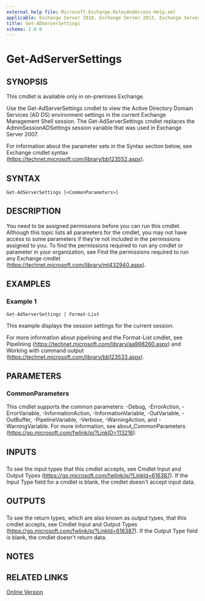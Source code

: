 ```yaml
---
external help file: Microsoft.Exchange.RolesAndAccess-Help.xml
applicable: Exchange Server 2010, Exchange Server 2013, Exchange Server 2016
title: Get-ADServerSettings
schema: 2.0.0
---
```


# Get-AdServerSettings

## SYNOPSIS
This cmdlet is available only in on-premises Exchange.

Use the Get-AdServerSettings cmdlet to view the Active Directory Domain Services (AD DS) environment settings in the current Exchange Management Shell session. The Get-AdServerSettings cmdlet replaces the AdminSessionADSettings session variable that was used in Exchange Server 2007.

For information about the parameter sets in the Syntax section below, see Exchange cmdlet syntax (https://technet.microsoft.com/library/bb123552.aspx).

## SYNTAX

```
Get-AdServerSettings [<CommonParameters>]
```

## DESCRIPTION
You need to be assigned permissions before you can run this cmdlet. Although this topic lists all parameters for the cmdlet, you may not have access to some parameters if they're not included in the permissions assigned to you. To find the permissions required to run any cmdlet or parameter in your organization, see Find the permissions required to run any Exchange cmdlet (https://technet.microsoft.com/library/mt432940.aspx).

## EXAMPLES

### Example 1
```
Get-AdServerSettings | Format-List
```

This example displays the session settings for the current session.

For more information about pipelining and the Format-List cmdlet, see Pipelining (https://technet.microsoft.com/library/aa998260.aspx) and Working with command output (https://technet.microsoft.com/library/bb123533.aspx).

## PARAMETERS

### CommonParameters
This cmdlet supports the common parameters: -Debug, -ErrorAction, -ErrorVariable, -InformationAction, -InformationVariable, -OutVariable, -OutBuffer, -PipelineVariable, -Verbose, -WarningAction, and -WarningVariable. For more information, see about_CommonParameters (https://go.microsoft.com/fwlink/p/?LinkID=113216).

## INPUTS

###  
To see the input types that this cmdlet accepts, see Cmdlet Input and Output Types (https://go.microsoft.com/fwlink/p/?LinkId=616387). If the Input Type field for a cmdlet is blank, the cmdlet doesn't accept input data.

## OUTPUTS

###  
To see the return types, which are also known as output types, that this cmdlet accepts, see Cmdlet Input and Output Types (https://go.microsoft.com/fwlink/p/?LinkId=616387). If the Output Type field is blank, the cmdlet doesn't return data.

## NOTES

## RELATED LINKS

[Online Version](https://technet.microsoft.com/library/c09f17ff-7830-4a4e-a951-501bc44a26ab.aspx)
